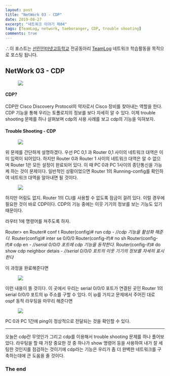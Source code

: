 ```yaml
---
layout: post
title: "NetWork 03 - CDP"
date: 2019-08-27
excerpt: "네트워크 이야기 제04"
tags: [TeamLog, network, taeboranger, CDP, trouble shooting]
comments: true
---
```


∴이 포스트는 [선린인터넷고등학교](http://www.sunrint.hs.kr/index.do) 전공동아리 [TeamLog](https://teamlog.kr/) 네트워크 학습활동을 목적으로 포스팅 됩니다.

## NetWork 03 - CDP

<figure>
    <img src="https://asiasociety.org/sites/default/files/styles/1200w/public/G/gcen_0.png?itok=AqwLP8yc">
</figure>


#### CDP?

CDP란 Cisco Discovery Protocol의 약자로서 Cisco 장비를 찾아내는 역할을 한다. CDP 기능을 통해 우리는 토폴로지의 정보를 보다 자세히 알 수 있다. 이제 trouble shooting 문제를 하나 살펴보며 cdp의 사용 사례를 보고 cdp의 기능을 익혀보자.

#### Trouble Shooting - CDP
<figure>
    <img src="https://user-images.githubusercontent.com/51315771/63698551-094a8000-c85a-11e9-9634-1b3032efd14e.JPG">
</figure>

위 문제를 간단하게 설명하겠다. 우선 PC 0,1 과 Router 0,1 사이의 네트워크 대역은 이미 입력이 되어있다. 하지만 Router 0과 Router 1 사이의 네트워크 대역은 알 수 없으며 Router 1은 모든 설정이 완료되어 있다. 이 때 PC 0과 PC 1사이의 종단통신을 가능케 하는 것이 문제이다. 일반적인 상황이었으면 Router 1의 Running-config를 확인하여 네트워크 대역을 알아내면 될 것이다.

<figure>
    <img src="https://user-images.githubusercontent.com/51315771/63698548-094a8000-c85a-11e9-90bf-985fb84bb95f.JPG">
</figure>

하지만 어림도 없지. Router 1의 CLI를 사용할 수 없도록 잠금이 걸려 있다. 이럴 경우에 필요한 것이 바로 CDP이다.
CDP의 기능 중에는 이웃 기기의 정보를 보는 기능도 있기 때문이다.

라우터 1에 명령어를 쳐주도록 하자.

Router> en
Router# conf t
Router(config)# run cdp  - *//cdp 기능을 활성화 해준다.*
Router(config)# inter se 0/0/0
Router(config-if)# no sh
Router(config-if)# cdp en   - *//serial 0/0/0 포트에 cdp 기능을 동작한다.*
Router(config-if)# do show cdp neighbor detais - *//serial 0/0/0 포트의 이웃 기기의 정보를 자세히 표시한다*

이 과정을 완료해준다면

<figure>
    <img src="https://user-images.githubusercontent.com/51315771/63699389-a78b1580-c85b-11e9-9184-a97cd66400a4.JPG">
</figure>

이런 내용이 뜰 것이다. 이 곳에서 우리는 serial 0/0/0 포트가 연결된 곳인 Router 1의 serial 0/0/0 포트의 ip 주소를 구할 수 있다. 이 ip를 가지고 문제에서 주어진 대로 ospf 동적 라우팅을 마무리 해준다면

<figure>
    <img src="https://user-images.githubusercontent.com/51315771/63699625-2b450200-c85c-11e9-8602-10cdee704428.JPG">
</figure>

PC 0과 PC 1간에 ping이 정상적으로 전달되는 것을 확인할 수 있다.

---
오늘은 cdp란 무엇인가 그리고 cdp를 이용해서 trouble shooting 문제를 하나 풀어보았다. 라우팅을 할 때 가장 중요한 것 중 하나가 show 명령어 등을 사용하여 내가 잘 세팅한 것인지를 점검하는 것이기에 cdp라는 기능은 우리가 좀 더 완벽한 네트워크를 구축하는데에 큰 도움을 줄 것이다.


### The end
